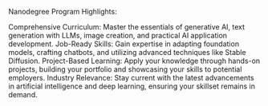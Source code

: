 Nanodegree Program Highlights:


Comprehensive Curriculum: Master the essentials of generative AI, text generation with LLMs, image creation, and practical AI application development.
Job-Ready Skills: Gain expertise in adapting foundation models, crafting chatbots, and utilizing advanced techniques like Stable Diffusion.
Project-Based Learning: Apply your knowledge through hands-on projects, building your portfolio and showcasing your skills to potential employers.
Industry Relevance: Stay current with the latest advancements in artificial intelligence and deep learning, ensuring your skillset remains in demand.
